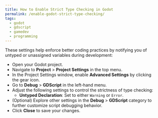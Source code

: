 ```yaml
---  
title: How to Enable Strict Type Checking in Godot  
permalink: /enable-godot-strict-type-checking/  
tags:  
  - godot
  - gdscript
  - gamedev
  - programming  
---  
```

These settings help enforce better coding practices by notifying you of untyped or unassigned variables during development:

- Open your Godot project.  
- Navigate to **Project** > **Project Settings** in the top menu.  
- In the Project Settings window, enable **Advanced Settings** by clicking the gear icon.  
- Go to **Debug** > **GDScript** in the left-hand menu.  
- Adjust the following settings to control the strictness of type checking:  
  - **Untyped Declaration**: Set to either `Warning` or `Error`.  
- (Optional) Explore other settings in the **Debug** > **GDScript** category to further customize script debugging behavior.  
- Click **Close** to save your changes.  

